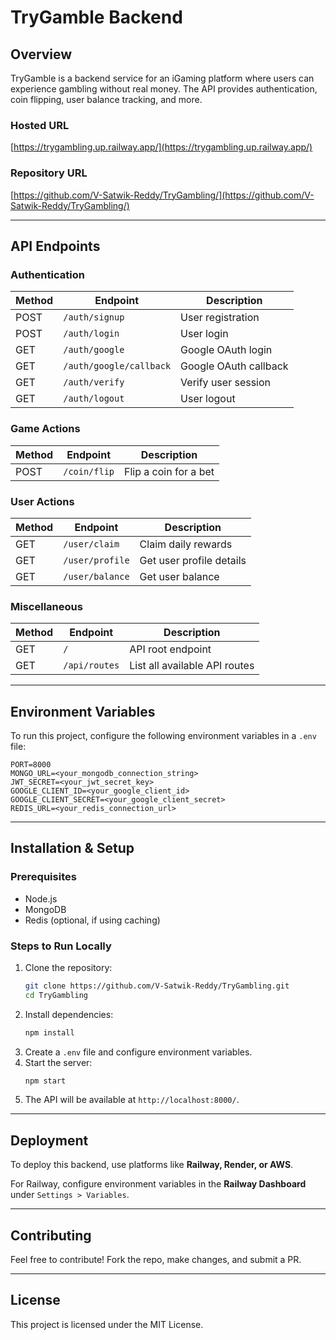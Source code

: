 # TryGamble Backend

## Overview
TryGamble is a backend service for an iGaming platform where users can experience gambling without real money. The API provides authentication, coin flipping, user balance tracking, and more.

### Hosted URL
[https://trygambling.up.railway.app/](https://trygambling.up.railway.app/)

### Repository URL
[https://github.com/V-Satwik-Reddy/TryGambling/](https://github.com/V-Satwik-Reddy/TryGambling/)

---

## API Endpoints

### Authentication
| Method | Endpoint                | Description          |
|--------|-------------------------|----------------------|
| POST   | `/auth/signup`          | User registration   |
| POST   | `/auth/login`           | User login          |
| GET    | `/auth/google`          | Google OAuth login  |
| GET    | `/auth/google/callback` | Google OAuth callback |
| GET    | `/auth/verify`          | Verify user session |
| GET    | `/auth/logout`          | User logout         |

### Game Actions
| Method | Endpoint     | Description              |
|--------|-------------|--------------------------|
| POST   | `/coin/flip` | Flip a coin for a bet    |

### User Actions
| Method | Endpoint       | Description                 |
|--------|---------------|-----------------------------|
| GET    | `/user/claim`  | Claim daily rewards        |
| GET    | `/user/profile` | Get user profile details  |
| GET    | `/user/balance` | Get user balance          |

### Miscellaneous
| Method | Endpoint       | Description                     |
|--------|---------------|---------------------------------|
| GET    | `/`           | API root endpoint              |
| GET    | `/api/routes` | List all available API routes  |

---

## Environment Variables
To run this project, configure the following environment variables in a `.env` file:

```
PORT=8000
MONGO_URL=<your_mongodb_connection_string>
JWT_SECRET=<your_jwt_secret_key>
GOOGLE_CLIENT_ID=<your_google_client_id>
GOOGLE_CLIENT_SECRET=<your_google_client_secret>
REDIS_URL=<your_redis_connection_url>
```

---

## Installation & Setup

### Prerequisites
- Node.js
- MongoDB
- Redis (optional, if using caching)

### Steps to Run Locally
1. Clone the repository:
   ```sh
   git clone https://github.com/V-Satwik-Reddy/TryGambling.git
   cd TryGambling
   ```
2. Install dependencies:
   ```sh
   npm install
   ```
3. Create a `.env` file and configure environment variables.
4. Start the server:
   ```sh
   npm start
   ```
5. The API will be available at `http://localhost:8000/`.

---

## Deployment
To deploy this backend, use platforms like **Railway, Render, or AWS**.

For Railway, configure environment variables in the **Railway Dashboard** under `Settings > Variables`.

---

## Contributing
Feel free to contribute! Fork the repo, make changes, and submit a PR.

---

## License
This project is licensed under the MIT License.

